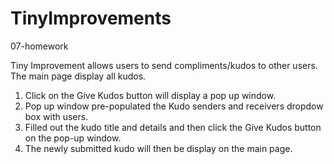 # TinyImprovements
07-homework

Tiny Improvement allows users to send compliments/kudos to other users.  The main page display all kudos. 

1. Click on the Give Kudos button will display a pop up window.
2. Pop up window pre-populated the Kudo senders and receivers dropdow box with users.
3. Filled out the kudo title and details and then click the Give Kudos button on the pop-up window.
4. The newly submitted kudo will then be display on the main page.

